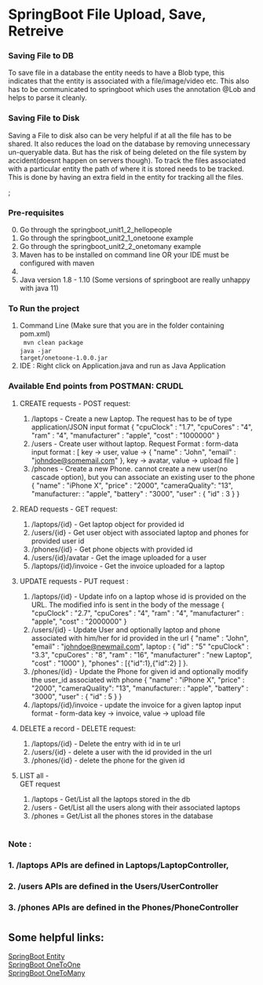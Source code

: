 # SpringBoot File Upload, Save, Retreive

### Saving File to DB
To save file in a database the entity needs to have a Blob type, this indicates that the entity is associated with a file/image/video etc. This also has to be communicated to springboot which uses the annotation @Lob and helps to parse it cleanly.

### Saving File to Disk
Saving a File to disk also can be very helpful if at all the file has to be shared. It also reduces the load on the database by removing unnecessary un-queryable data. But has the risk of being deleted on the file system by accident(doesnt happen on servers though). To track the files associated with a particular entity the path of where it is stored needs to be tracked. This is done by having an extra field in the entity for tracking all the files.

;
### Pre-requisites

0. Go through the springboot_unit1_2_hellopeople
1. Go through the springboot_unit2_1_onetoone example
2. Go through the springboot_unit2_2_onetomany example
3. Maven has to be installed on command line OR your IDE must be configured with maven
4. 
5. Java version 1.8 - 1.10 (Some versions of springboot are really unhappy with java 11)

### To Run the project 
1. Command Line (Make sure that you are in the folder containing pom.xml)</br>
<code> mvn clean package</code></br>
<code>java -jar target/onetoone-1.0.0.jar</code>
2. IDE : Right click on Application.java and run as Java Application

### Available End points from POSTMAN: CRUDL
1. CREATE requests - 
POST request: 
    1. /laptops - Create a new Laptop. The request has to be of type application/JSON input format 
    {
        "cpuClock" : "1.7",
        "cpuCores"  : "4",
        "ram"   : "4",
        "manufacturer" : "apple",
        "cost" : "1000000"
    }
    2. /users - Create user without laptop. Request Format : form-data
    input format : [ key -> user, value -> {
        "name" : "John",
        "email"  : "johndoe@somemail.com"
    }, 
    key -> avatar, value -> upload file ]
    4. /phones - Create a new Phone. cannot create a new user(no cascade option), but you can associate an existing user to the phone 
    {
        "name" : "iPhone X",
        "price" : "2000",
        "cameraQuality": "13",
        "manufacturer: : "apple",
        "battery" : "3000",
        "user" : {
            "id" : 3
        }
    }
2. READ requests -
GET request:
    1. /laptops/{id} - Get laptop object for provided id
    2. /users/{id} - Get user object with associated laptop and phones for provided user id
    3. /phones/{id} - Get phone objects with provided id
    4. /users/{id}/avatar - Get the image uploaded for a user
    5. /laptops/{id}/invoice - Get the invoice uploaded for a laptop

3. UPDATE requests -
PUT request : 
    1. /laptops/{id} - Update info on a laptop whose id is provided on the URL. The modified info is sent in the body of the message
    {
        "cpuClock" : "2.7",
        "cpuCores"  : "4",
        "ram"   : "4",
        "manufacturer" : "apple",
        "cost" : "2000000"
    }
    2. /users/{id} - Update User and optionally laptop and phone associated with him/her for id provided in the url
    {
        "name" : "John",
        "email"  : "johndoe@newmail.com",
        laptop   : {
            "id" : "5"
            "cpuClock" : "3.3",
            "cpuCores"  : "8",
            "ram"   : "16",
            "manufacturer" : "new Laptop",
            "cost" : "1000"
        },
        "phones" : [{"id":1},{"id":2} ]
    }.
    3. /phones/{id} - Update the Phone for given id and optionally modify the user_id associated with phone
     {
        "name" : "iPhone X",
        "price" : "2000",
        "cameraQuality": "13",
        "manufacturer: : "apple",
        "battery" : "3000",
        "user" : {
            "id" : 5
        }
    }
    4. /laptops/{id}/invoice - update the invoice for a given laptop
    input format - form-data
    key -> invoice, value -> upload file

4. DELETE a record - 
 DELETE request:
    1. /laptops/{id} - Delete the entry with id in te url
    2. /users/{id} - delete a user with the id provided in the url
    3. /phones/{id} - delete the phone for the given id

5. LIST all -  
GET request
    1. /laptops - Get/List all the laptops stored in the db
    2. /users - Get/List all the users along with their associated laptops
    3. /phones = Get/List all the phones stores in the database

#

### Note :
### 1. /laptops APIs are defined in Laptops/LaptopController, 
### 2. /users APIs are defined in the Users/UserController
### 3. /phones APIs are defined in the Phones/PhoneController

# 
## Some helpful links:
[SpringBoot Entity](https://www.baeldung.com/jpa-entities)   
[SpringBoot OneToOne](https://www.baeldung.com/jpa-one-to-one)    
[SpringBoot OneToMany](https://www.baeldung.com/hibernate-one-to-many)

